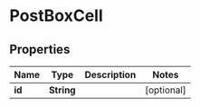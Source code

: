 
# PostBoxCell

## Properties
Name | Type | Description | Notes
------------ | ------------- | ------------- | -------------
**id** | **String** |  |  [optional]




